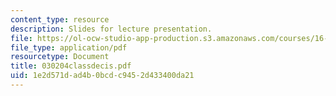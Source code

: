 ```yaml
---
content_type: resource
description: Slides for lecture presentation.
file: https://ol-ocw-studio-app-production.s3.amazonaws.com/courses/16-422-human-supervisory-control-of-automated-systems-spring-2004/1e2d571dad4b0bcdc9452d433400da21_030204classdecis.pdf
file_type: application/pdf
resourcetype: Document
title: 030204classdecis.pdf
uid: 1e2d571d-ad4b-0bcd-c945-2d433400da21
---
```

